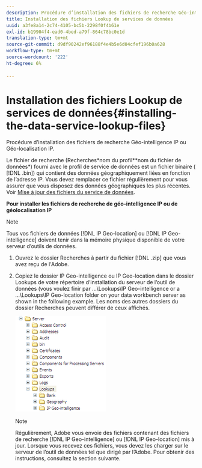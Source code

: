 ```yaml
---
description: Procédure d’installation des fichiers de recherche Géo-intelligence IP ou Géo-localisation IP.
title: Installation des fichiers Lookup de services de données
uuid: a3fe8a14-2c74-4105-bc5b-2298f0f4b61e
exl-id: b19904f4-ead0-4bed-a79f-864c78bc0e1d
translation-type: tm+mt
source-git-commit: d9df90242ef96188f4e4b5e6d04cfef196b0a628
workflow-type: tm+mt
source-wordcount: '222'
ht-degree: 6%

---
```


# Installation des fichiers Lookup de services de données{#installing-the-data-service-lookup-files}

Procédure d’installation des fichiers de recherche Géo-intelligence IP ou Géo-localisation IP.

Le fichier de recherche (Recherches\*nom du profil*\*nom du fichier de données*) fourni avec le profil de service de données est un fichier binaire ( [!DNL .bin]) qui contient des données géographiquement liées en fonction de l’adresse IP. Vous devez remplacer ce fichier régulièrement pour vous assurer que vous disposez des données géographiques les plus récentes. Voir [Mise à jour des fichiers du service de données](../../../../home/c-geo-oview/c-wk-data-svcs/c-updt-data-svc-files.md#concept-2b3d11e4cb814fc09add5de58a87045c).

**Pour installer les fichiers de recherche de géo-intelligence IP ou de géolocalisation IP**

>[!NOTE]
>
>Tous vos fichiers de données [!DNL IP Geo-location] ou [!DNL IP Geo-intelligence] doivent tenir dans la mémoire physique disponible de votre serveur d’outils de données.

1. Ouvrez le dossier Recherches à partir du fichier [!DNL .zip] que vous avez reçu de l&#39;Adobe.
1. Copiez le dossier IP Geo-intelligence ou IP Geo-location dans le dossier Lookups de votre répertoire d’installation du serveur de l’outil de données (vous voulez finir par ...\Lookups\IP Geo-intelligence or a ...\Lookups\IP Geo-location folder on your data workbench server as shown in the following example. Les noms des autres dossiers du dossier Recherches peuvent différer de ceux affichés.

   ![Infos sur l’étape](assets/Geo_installLookups_dirIP.png)

   >[!NOTE]
   >
   >Régulièrement, Adobe vous envoie des fichiers contenant des fichiers de recherche [!DNL IP Geo-intelligence] ou [!DNL IP Geo-location] mis à jour. Lorsque vous recevez ces fichiers, vous devez les charger sur le serveur de l’outil de données tel que dirigé par l’Adobe. Pour obtenir des instructions, consultez la section suivante.
